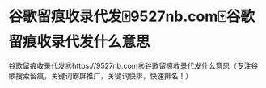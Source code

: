 # 谷歌留痕收录代发🀄️9527nb.com🀄️谷歌留痕收录代发什么意思

谷歌留痕收录代发㊗️https://9527nb.com㊗️谷歌留痕收录代发什么意思（专注谷歌搜索留痕，关键词霸屏推广，关键词快排，快速排名！）